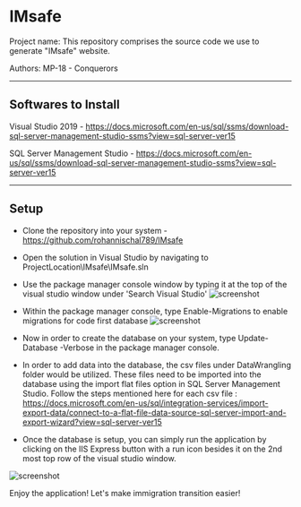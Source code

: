 # IMsafe

Project name:  This repository comprises the source code we use to generate "IMsafe" website.

Authors: MP-18 - Conquerors

---
Softwares to Install
---
Visual Studio 2019 - https://docs.microsoft.com/en-us/sql/ssms/download-sql-server-management-studio-ssms?view=sql-server-ver15

SQL Server Management Studio - https://docs.microsoft.com/en-us/sql/ssms/download-sql-server-management-studio-ssms?view=sql-server-ver15

---
Setup
---
* Clone the repository into your system - https://github.com/rohannischal789/IMsafe

* Open the solution in Visual Studio by navigating to ProjectLocation\IMsafe\IMsafe.sln

* Use the package manager console window by typing it at the top of the visual studio window under 'Search Visual Studio'
![screenshot](IMsafe/Screenshots/searchpmc.png)

* Within the package manager console, type Enable-Migrations to enable migrations for code first database
![screenshot](IMsafe/Screenshots/pmc.PNG)

* Now in order to create the database on your system, type Update-Database -Verbose in the package manager console. 

* In order to add data into the database, the csv files under DataWrangling folder would be utilized. These files need to be imported into the database using the import flat files option in SQL Server Management Studio. Follow the steps mentioned here for each csv file : https://docs.microsoft.com/en-us/sql/integration-services/import-export-data/connect-to-a-flat-file-data-source-sql-server-import-and-export-wizard?view=sql-server-ver15

* Once the database is setup, you can simply run the application by clicking on the IIS Express button with a run icon besides it on the 2nd most top row of the visual studio window.

![screenshot](IMsafe/Screenshots/Run.PNG)

Enjoy the application! Let's make immigration transition easier!
